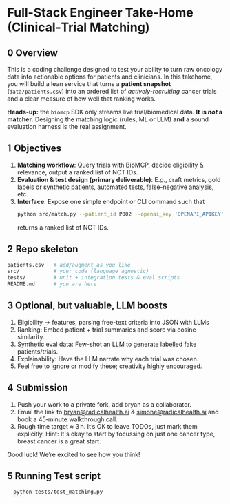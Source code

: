 #  Full-Stack Engineer Take‑Home (Clinical‑Trial Matching)

## 0  Overview
This is a coding challenge designed to test your ability to turn raw oncology data into actionable options for patients and clinicians. In this takehome, you will build a lean service that turns a **patient snapshot** (`data/patients.csv`) into an ordered list of *actively-recruiting* cancer trials and a clear measure of how well that ranking works.  

**Heads-up:** the `biomcp` SDK only streams live trial/biomedical data. **It is _not_ a matcher.** Designing the matching logic (rules, ML or LLM) **and** a sound evaluation harness is the real assignment.



## 1  Objectives

1. **Matching workflow**: Query trials with BioMCP, decide eligibility & relevance, output a ranked list of NCT IDs.  
2. **Evaluation & test design (primary deliverable)**: E.g., craft metrics, gold labels or synthetic patients, automated tests, false-negative analysis, etc. 
3. **Interface**: Expose one simple endpoint or CLI command such that  
     ```bash
     python src/match.py --patient_id P002 --openai_key 'OPENAPI_APIKEY'
     ```  
     returns a ranked list of NCT IDs.



## 2  Repo skeleton
```bash
patients.csv   # add/augment as you like
src/           # your code (language agnostic)
tests/         # unit + integration tests & eval scripts
README.md      # you are here
```


## 3  Optional, but valuable, LLM boosts
1. Eligibility → features, parsing free-text criteria into JSON with LLMs
2. Ranking: Embed patient + trial summaries and score via cosine similarity.
3. Synthetic eval data: Few-shot an LLM to generate labelled fake patients/trials.
4. Explainability: Have the LLM narrate why each trial was chosen.
5. Feel free to ignore or modify these; creativity highly encouraged.


## 4  Submission
1. Push your work to a private fork, add bryan as a collaborator.
2. Email the link to bryan@radicalhealth.ai & simone@radicalhealth.ai and book a 45‑minute walkthrough call.
3. Rough time target ≈ 3 h. It’s OK to leave TODOs, just mark them explicitly. 
Hint: It's okay to start by focussing on just one cancer type, breast cancer is a great start.

Good luck! We’re excited to see how you think!

## 5 Running Test script
   ```bash
     python tests/test_matching.py
     ```

